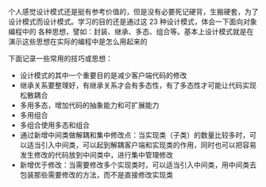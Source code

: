 个人感觉设计模式还是挺有参考价值的，但是没有必要死记硬背，生搬硬套，为了设计模式而设计模式。学习的目的还是通过这 23 种设计模式，体会一下面向对象编程中的
各种思想，譬如：封装、继承、多态、组合等。基本上设计模式就是在演示这些思想在实际的编程中是怎么用起来的

下面记录一些常用的技巧或思想：

- 设计模式的其中一个重要目的是减少客户端代码的修改
- 继承关系要整理好，有继承关系才会有多态性，有了多态性才可能让代码实现松散耦合
- 多用多态，增加代码的抽象能力和可扩展能力
- 多用组合
- 多组合使用多态和组合
- 通过新增中间类做解耦和集中修改点：当实现类（子类）的数量比较多时，可以适当引入中间类，可以起到解耦客户端和实现类的作用，同时也可以把容易发生修改的代码放到中间类中，进行集中管理修改
- 新增优于修改：当需要修改多个实现类时，可以适当引入中间类，用中间类去包装那些需要修改的方法，而不是直接修改实现类
